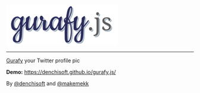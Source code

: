 ![Gurafy](img/gurafy_title.png)

---

[Gurafy](https://twitter.com/gawrgura) your Twitter profile pic

**Demo:** https://denchisoft.github.io/gurafy.js/

By [@denchisoft](https://twitter.com/denchisoft) and [@makemekk](https://twitter.com/makemekk)
